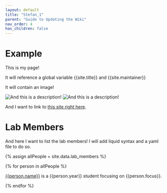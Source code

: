 ```yaml
---
layout: default
title: "Stefan_1"
parent: "Guide to Updating the Wiki"
nav_order: 4
has_children: false
---
```


# Example

This is my page!

It will reference a global variable {{site.title}} and {{site.maintainer}}

It will contain an image!

![And this is a description!](../../../images/example.jpg)
![And this is a description!](../images/example.jpg)


And I want to link to [this site right here](https://jekyllrb.com/docs/variables/).

# Lab Members
And here I want to list the lab members! I will add liquid syntax and a yaml file to do so.

{% assign allPeople = site.data.lab_members %}

{% for person in allPeople %}

[{{person.name}}]({{person.website}}) is a {{person.year}} student focusing on {{person.focus}}.

{% endfor %}
